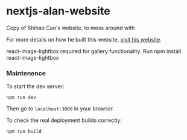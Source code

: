 # nextjs-alan-website
Copy of Shihao Cao's website, to mess around with

For more details on how he built this website, [visit his website](https://www.shihaocao.com/notes/how-i-made-this-website/).

react-image-lightbox required for gallery functionality. Run npm install react-image-lightbox

### Maintenence

To start the dev server:

```npm run dev```

Then go to `localhost:3000` in your browser.

To check the real deployment builds correctly:

```npm run build```
